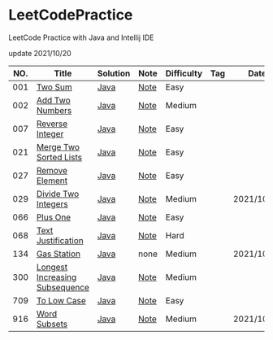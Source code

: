 # LeetCodePractice
LeetCode Practice with Java and Intellij IDE

update 2021/10/20

|NO.|Title|Solution|Note|Difficulty|Tag|Date|
|---|-----|--------|----|----------|---|----|
|001|[Two Sum](https://leetcode.com/problems/two-sum/)|[Java](src/_001_Two_Sum.java)|[Note](Note/001.%20Two%20Sum)|Easy||
|002|[Add Two Numbers](https://leetcode.com/problems/add-two-numbers/)|[Java](src/_002_Add_Two_Numbers.java)|[Note](Note/002.%20Add%20Two%20Numbers)|Medium||
|007|[Reverse Integer](https://leetcode.com/problems/reverse-integer/)|[Java](src/_007_Reverse_Integer.java)|[Note](Note/007.%20Reverse%20Integer)|Easy||
|021|[Merge Two Sorted Lists](https://leetcode.com/problems/merge-two-sorted-lists/)|[Java](src/_021_Merge_Two_Sorted_Lists.java)|[Note](Note/021.%20Merge%20Two%20Sorted%20Lists)|Easy||
|027|[Remove Element](https://leetcode.com/problems/reverse-integer/)|[Java](src/_027_Remove_Element.java)|[Note](Note/027.%20Remove%20Element)|Easy||
|029|[Divide Two Integers](https://leetcode.com/problems/divide-two-integers/)|[Java](src/_029_Divide_Two_Integers.java)|[Note](Note/029.%20Divide%20Two%20Integers)|Medium||2021/10/20|
|066|[Plus One](https://leetcode.com/problems/plus-one/)|[Java](src/_066_Plus_One.java)|[Note](Note/066.%20Plus%20One)|Easy||
|068|[Text Justification](https://leetcode.com/problems/text-justification/)|[Java](src/_068_Text_Justification.java)|[Note](Note/068.%20Text%20Justification)|Hard||
|134|[Gas Station](https://leetcode.com/problems/gas-station/submissions/)|[Java](src/_134_Gas_Station.java)|none|Medium||2021/10/20|
|300|[Longest Increasing Subsequence](https://leetcode.com/problems/longest-increasing-subsequence/)|[Java](src/_300_Longest_Increasing_Subsequence)|[Note](Note/300.%20Longest%20Increasing%20Subsequence)|Medium||
|709|[To Low Case](https://leetcode.com/problems/to-lower-case/)|[Java](src/_709_ToLowerCase.java)|[Note](Note/709.%20To%20Lower%20Case)|Easy||
|916|[Word Subsets](https://leetcode.com/problems/word-subsets/)|[Java](src/_916_Word_Subsets.java)|[Note](Note/916.%20Word%20Subsets)|Medium||2021/10/20|